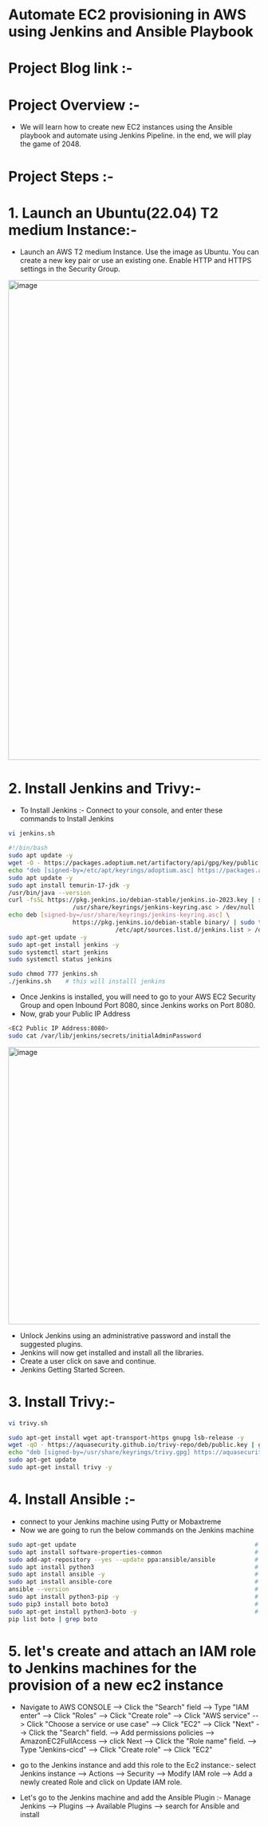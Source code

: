 # Automate EC2 provisioning in AWS using Jenkins and Ansible Playbook

# Project Blog link :-

# Project Overview :-
- We will learn how to create new EC2 instances using the Ansible playbook and automate using Jenkins Pipeline. in the end, we will play the game of 2048.

# Project Steps :-

# 1. Launch an Ubuntu(22.04) T2 medium Instance:-
- Launch an AWS T2 medium Instance. Use the image as Ubuntu. You can create a new key pair or use an existing one. Enable HTTP and HTTPS settings in the Security Group.
<img width="960" alt="image" src="https://github.com/rutikdevops/DevOps-Project-9/assets/109506158/c69ab020-9ac7-4be6-a705-92a0fa970585">

# 2. Install Jenkins and Trivy:-
- To Install Jenkins :- Connect to your console, and enter these commands to Install Jenkins
```bash
vi jenkins.sh
```

```bash
#!/bin/bash
sudo apt update -y
wget -O - https://packages.adoptium.net/artifactory/api/gpg/key/public | tee /etc/apt/keyrings/adoptium.asc
echo "deb [signed-by=/etc/apt/keyrings/adoptium.asc] https://packages.adoptium.net/artifactory/deb $(awk -F= '/^VERSION_CODENAME/{print$2}' /etc/os-release) main" | tee /etc/apt/sources.list.d/adoptium.list
sudo apt update -y
sudo apt install temurin-17-jdk -y
/usr/bin/java --version
curl -fsSL https://pkg.jenkins.io/debian-stable/jenkins.io-2023.key | sudo tee \
                  /usr/share/keyrings/jenkins-keyring.asc > /dev/null
echo deb [signed-by=/usr/share/keyrings/jenkins-keyring.asc] \
                  https://pkg.jenkins.io/debian-stable binary/ | sudo tee \
                              /etc/apt/sources.list.d/jenkins.list > /dev/null
sudo apt-get update -y
sudo apt-get install jenkins -y
sudo systemctl start jenkins
sudo systemctl status jenkins
```

```bash
sudo chmod 777 jenkins.sh
./jenkins.sh    # this will installl jenkins
```

- Once Jenkins is installed, you will need to go to your AWS EC2 Security Group and open Inbound Port 8080, since Jenkins works on Port 8080.
- Now, grab your Public IP Address

```bash
<EC2 Public IP Address:8080>
sudo cat /var/lib/jenkins/secrets/initialAdminPassword
```
<img width="555" alt="image" src="https://github.com/rutikdevops/DevOps-Project-9/assets/109506158/4223bac5-8721-4d1c-b89d-92e1a476045d">

- Unlock Jenkins using an administrative password and install the suggested plugins.
- Jenkins will now get installed and install all the libraries.
- Create a user click on save and continue.
- Jenkins Getting Started Screen.



# 3. Install Trivy:-
```bash
vi trivy.sh
```

```bash
sudo apt-get install wget apt-transport-https gnupg lsb-release -y
wget -qO - https://aquasecurity.github.io/trivy-repo/deb/public.key | gpg --dearmor | sudo tee /usr/share/keyrings/trivy.gpg > /dev/null
echo "deb [signed-by=/usr/share/keyrings/trivy.gpg] https://aquasecurity.github.io/trivy-repo/deb $(lsb_release -sc) main" | sudo tee -a /etc/apt/sources.list.d/trivy.list
sudo apt-get update
sudo apt-get install trivy -y
```

# 4. Install Ansible :-

- connect to your Jenkins machine using Putty or Mobaxtreme
- Now we are going to run the below commands on the Jenkins machine

```bash
sudo apt-get update                                                  # Update your system packages
sudo apt install software-properties-common                          # First Install Required packages to install Ansible
sudo add-apt-repository --yes --update ppa:ansible/ansible           # Add the ansible repository via PPA
sudo apt install python3                                             # Install Python3 on Jenkins for Ansible
sudo apt install ansible -y                                          # Install Ansible on Ubuntu 22.04 LTS
sudo apt install ansible-core                                        # Copy
ansible --version                                                    # To check version
sudo apt install python3-pip -y                                      # Install Python-pip3
sudo pip3 install boto boto3                                         # Install Boto Framework - AWS SDK
sudo apt-get install python3-boto -y                                 # Ansible will access AWS resources using Boto SDK.
pip list boto | grep boto
```

# 5. let's create and attach an IAM role to Jenkins machines for the provision of a new ec2 instance
- Navigate to AWS CONSOLE --> Click the "Search" field --> Type "IAM enter" --> Click "Roles" --> Click "Create role" --> Click "AWS service" --> Click "Choose a service or use case" --> Click "EC2" --> Click "Next" --> Click the "Search" field. --> Add permissions policies --> AmazonEC2FullAccess --> click Next --> Click the "Role name" field. --> Type "Jenkins-cicd" --> Click "Create role" --> Click "EC2"

- go to the Jenkins instance and add this role to the Ec2 instance:-
  select Jenkins instance --> Actions --> Security --> Modify IAM role --> Add a newly created Role and click on Update IAM role.

- Let's go to the Jenkins machine and add the Ansible Plugin :-
  Manage Jenkins --> Plugins --> Available Plugins --> search for Ansible and install


















